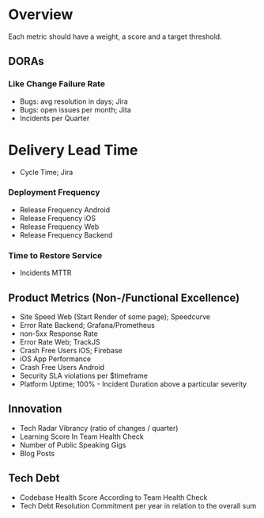 # Overview

Each metric should have a weight, a score and a target threshold.

## DORAs

### Like Change Failure Rate
* Bugs: avg resolution in days; Jira
* Bugs: open issues per month; Jita
* Incidents per Quarter

# Delivery Lead Time
* Cycle Time; Jira

### Deployment Frequency
* Release Frequency Android
* Release Frequency iOS
* Release Frequency Web
* Release Frequency Backend

### Time to Restore Service
* Incidents MTTR

## Product Metrics (Non-/Functional Excellence)

* Site Speed Web (Start Render of some page); Speedcurve
* Error Rate Backend; Grafana/Prometheus
* non-5xx Response Rate
* Error Rate Web; TrackJS
* Crash Free Users iOS; Firebase
* iOS App Performance
* Crash Free Users Android
* Security SLA violations per $timeframe
* Platform Uptime; 100% - Incident Duration above a particular severity

## Innovation

* Tech Radar Vibrancy (ratio of changes / quarter)
* Learning Score In Team Health Check
* Number of Public Speaking Gigs
* Blog Posts

## Tech Debt
* Codebase Health Score According to Team Health Check
* Tech Debt Resolution Commitment per year in relation to the overall sum

## 
